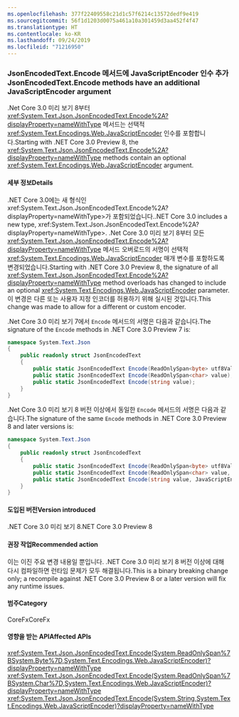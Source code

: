 ```yaml
---
ms.openlocfilehash: 377f22409558c21d1c57f6214c13572dedf9e419
ms.sourcegitcommit: 56f1d1203d0075a461a10a301459d3aa452f4f47
ms.translationtype: HT
ms.contentlocale: ko-KR
ms.lasthandoff: 09/24/2019
ms.locfileid: "71216950"
---
```

### <a name="jsonencodedtextencode-methods-have-an-additional-javascriptencoder-argument"></a><span data-ttu-id="459d4-101">JsonEncodedText.Encode 메서드에 JavaScriptEncoder 인수 추가</span><span class="sxs-lookup"><span data-stu-id="459d4-101">JsonEncodedText.Encode methods have an additional JavaScriptEncoder argument</span></span>

<span data-ttu-id="459d4-102">.Net Core 3.0 미리 보기 8부터 <xref:System.Text.Json.JsonEncodedText.Encode%2A?displayProperty=nameWithType> 메서드는 선택적 <xref:System.Text.Encodings.Web.JavaScriptEncoder> 인수를 포함합니다.</span><span class="sxs-lookup"><span data-stu-id="459d4-102">Starting with .NET Core 3.0 Preview 8, the <xref:System.Text.Json.JsonEncodedText.Encode%2A?displayProperty=nameWithType> methods contain an optional <xref:System.Text.Encodings.Web.JavaScriptEncoder> argument.</span></span>

#### <a name="details"></a><span data-ttu-id="459d4-103">세부 정보</span><span class="sxs-lookup"><span data-stu-id="459d4-103">Details</span></span>

<span data-ttu-id="459d4-104">.NET Core 3.0에는 새 형식인 xref:System.Text.Json.JsonEncodedText.Encode%2A?displayProperty=nameWithType>가 포함되었습니다.</span><span class="sxs-lookup"><span data-stu-id="459d4-104">.NET Core 3.0 includes a new type, xref:System.Text.Json.JsonEncodedText.Encode%2A?displayProperty=nameWithType>.</span></span> <span data-ttu-id="459d4-105">.Net Core 3.0 미리 보기 8부터 모든 <xref:System.Text.Json.JsonEncodedText.Encode%2A?displayProperty=nameWithType> 메서드 오버로드의 서명이 선택적 <xref:System.Text.Encodings.Web.JavaScriptEncoder> 매개 변수를 포함하도록 변경되었습니다.</span><span class="sxs-lookup"><span data-stu-id="459d4-105">Starting with .NET Core 3.0 Preview 8, the signature of all <xref:System.Text.Json.JsonEncodedText.Encode%2A?displayProperty=nameWithType> method overloads has changed to include an optional <xref:System.Text.Encodings.Web.JavaScriptEncoder> parameter.</span></span> <span data-ttu-id="459d4-106">이 변경은 다른 또는 사용자 지정 인코더를 허용하기 위해 실시된 것입니다.</span><span class="sxs-lookup"><span data-stu-id="459d4-106">This change was made to allow for a different or custom encoder.</span></span>

<span data-ttu-id="459d4-107">.Net Core 3.0 미리 보기 7에서 `Encode` 메서드의 서명은 다음과 같습니다.</span><span class="sxs-lookup"><span data-stu-id="459d4-107">The signature of the `Encode` methods in .NET Core 3.0 Preview 7 is:</span></span>

```csharp
namespace System.Text.Json
{
    public readonly struct JsonEncodedText
    {
        public static JsonEncodedText Encode(ReadOnlySpan<byte> utf8Value);
        public static JsonEncodedText Encode(ReadOnlySpan<char> value);
        public static JsonEncodedText Encode(string value);
    }
}
```

<span data-ttu-id="459d4-108">.Net Core 3.0 미리 보기 8 버전 이상에서 동일한 `Encode` 메서드의 서명은 다음과 같습니다.</span><span class="sxs-lookup"><span data-stu-id="459d4-108">The signature of the same `Encode` methods in .NET Core 3.0 Preview 8 and later versions is:</span></span>

```csharp
namespace System.Text.Json
{
    public readonly struct JsonEncodedText
    {
        public static JsonEncodedText Encode(ReadOnlySpan<byte> utf8Value, JavaScriptEncoder encoder = null);
        public static JsonEncodedText Encode(ReadOnlySpan<char> value, JavaScriptEncoder encoder = null);
        public static JsonEncodedText Encode(string value, JavaScriptEncoder encoder = null);
    }
}
```

#### <a name="version-introduced"></a><span data-ttu-id="459d4-109">도입된 버전</span><span class="sxs-lookup"><span data-stu-id="459d4-109">Version introduced</span></span>

<span data-ttu-id="459d4-110">.NET Core 3.0 미리 보기 8</span><span class="sxs-lookup"><span data-stu-id="459d4-110">.NET Core 3.0 Preview 8</span></span>

#### <a name="recommended-action"></a><span data-ttu-id="459d4-111">권장 작업</span><span class="sxs-lookup"><span data-stu-id="459d4-111">Recommended action</span></span>

<span data-ttu-id="459d4-112">이는 이진 주요 변경 내용일 뿐입니다. .NET Core 3.0 미리 보기 8 버전 이상에 대해 다시 컴파일하면 런타임 문제가 모두 해결됩니다.</span><span class="sxs-lookup"><span data-stu-id="459d4-112">This is a binary breaking change only; a recompile against .NET Core 3.0 Preview 8 or a later version will fix any runtime issues.</span></span>

#### <a name="category"></a><span data-ttu-id="459d4-113">범주</span><span class="sxs-lookup"><span data-stu-id="459d4-113">Category</span></span>

<span data-ttu-id="459d4-114">CoreFx</span><span class="sxs-lookup"><span data-stu-id="459d4-114">CoreFx</span></span>

#### <a name="affected-apis"></a><span data-ttu-id="459d4-115">영향을 받는 API</span><span class="sxs-lookup"><span data-stu-id="459d4-115">Affected APIs</span></span>

<xref:System.Text.Json.JsonEncodedText.Encode(System.ReadOnlySpan%7BSystem.Byte%7D,System.Text.Encodings.Web.JavaScriptEncoder)?displayProperty=nameWithType>
<xref:System.Text.Json.JsonEncodedText.Encode(System.ReadOnlySpan%7BSystem.Char%7D,System.Text.Encodings.Web.JavaScriptEncoder)?displayProperty=nameWithType>
<xref:System.Text.Json.JsonEncodedText.Encode(System.String,System.Text.Encodings.Web.JavaScriptEncoder)?displayProperty=nameWithType>

<!--

### Affected APIs

- `M:System.Text.Json.JsonEncodedText.Encode(System.ReadOnlySpan{System.Byte},System.Text.Encodings.Web.JavaScriptEncoder)`
- `M:System.Text.Json.JsonEncodedText.Encode(System.ReadOnlySpan{System.Char},System.Text.Encodings.Web.JavaScriptEncoder)`
- `M:System.Text.Json.JsonEncodedText.Encode(System.String,System.Text.Encodings.Web.JavaScriptEncoder)`

-->
